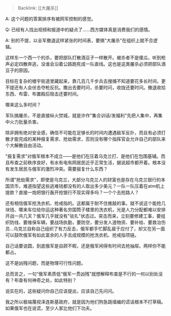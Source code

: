 > Backlink: [[大屠杀]]

A: 这个问题的答案排序有被网军控制的感觉。

Q: 已经有人找出视频和报道中的疑点了…...西方媒体真是消费我们的感情。

A: 别的不提，以全军撤退这样紧张的时间表，要搞"大屠杀"在组织上就不合逻辑。

这样东一个西一个的杀，要把部队打散酒豆子一样散开。被杀者不是傻瓜，听到枪声必定四散奔逃，没谁会沿着公路跑死成一队直线。这也是这类屠杀必须把部队酒豆子的原因。

目标在复杂的楼宇街道里藏起来，靠几百几千步兵去搜捕不知道要花多长时间，更不提还有人会伏击夺枪反抗。撒出去要时问，杀要时问，收拢还要时问。撤退收拾东西、布雷、布置殿后阻击还要时间。

哪来这么多时间？

军队搞屠杀，不是直接纵火焚城，就是诈作"集合训话/发福利"先把人集中，再集中火力批量杀害。

除非拥有绝对安全感，确信不可能在足够长的时间内遭遇敌军反扑，而且有必须打散才能完成的某种报复需求、抢劫需求，否则没有哪个指挥官会允许自己的部队来个大解散自由活动。

"报复需求"对俄军根本不成立——是他们在压着乌克兰打、是他们在包围基辅。而且布查之前秩序良好，有水有电有网居民近乎正常生活，据说超市都开着。根本没有发生居民与俄军的激烈冲突。需要报复什么东西？

所谓"抢劫需求"，即使是乌克兰，大部分乌克兰人的财富也是存在乌克兰银行的本国货币，难道指望这些逃难钱都没有的人取出多少美元？一队一队压着在atm机上提款？直接一炮把银行轰开抢银行不现实得多吗？一个个去抢路人？

还有相信俄军抢洗衣机、抢戒指的。这都属于耐不住推敲的事。就不说这个能抢几块钱、哪来车位给你运这种著名穷国筒子楼里的洗衣机，光是人力分配都难以安排开战一共几天？俄军几乎就没有"驻扎"状态过。突击而来，立刻要修建工事，要组织防线、要维保车辆，要战场执勤，要防空，要分发人道物资、要补给、要救治伤员...乌克兰自称自己组织了有力反击，俄军都手忙脚乱疲于应付了，却又在另一面可以鼓吹俄军有如此富余的人手去成规模的抢洗衣机、抢戒指项链。

自己话要说圆，到底俄军是自顾不暇，还是俄军闲得有时间去抢抽屉。两样你不能都占。

这不是凶残问题，而是物理可行性问题。

总而言之，一句“俄军素质低“俄军一贯凶残"就想解释布查是不行的一何以别处没有？布查有何神奇之处，如此特别？

说实在的，这些疑问你自己应该提出，应该自己先问问。

我之所以极端蔑视泽连斯基政府，就是因为他们狗急跳墙编的谎话根本不打草稿。如果俄军也在说谎，至少人家比他们下功夫。
